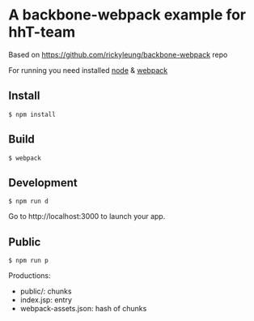 A backbone-webpack example for hhT-team
===============

Based on https://github.com/rickyleung/backbone-webpack repo

For running you need installed [node](https://nodejs.org/en/) & [webpack](https://webpack.github.io/docs/installation.html)



Install
-----

    $ npm install

Build
-----

    $ webpack

Development
-----

    $ npm run d

Go to http://localhost:3000 to launch your app.

Public
-----

    $ npm run p

Productions:
- public/: chunks
- index.jsp: entry
- webpack-assets.json: hash of chunks
